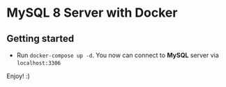 # MySQL 8 Server with Docker

## Getting started
- Run `docker-compose up -d`. You now can connect to **MySQL** server via `localhost:3306`

Enjoy! :)